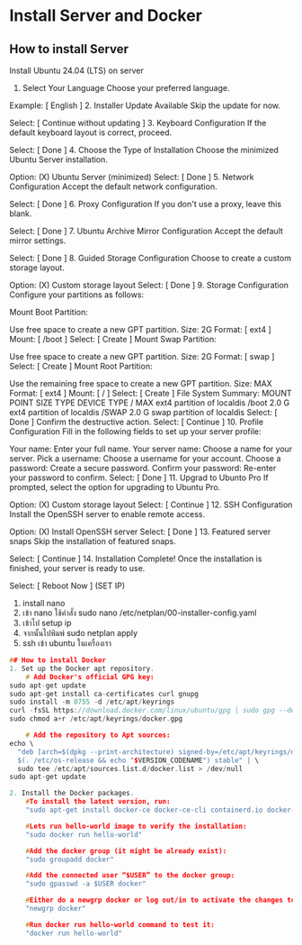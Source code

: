 # Install Server and Docker


## How to install Server

Install Ubuntu 24.04 (LTS) on server
1. Select Your Language
Choose your preferred language.

Example: [ English ]
2. Installer Update Available
Skip the update for now.

Select: [ Continue without updating ]
3. Keyboard Configuration
If the default keyboard layout is correct, proceed.

Select: [ Done ]
4. Choose the Type of Installation
Choose the minimized Ubuntu Server installation.

Option: (X) Ubuntu Server (minimized)
Select: [ Done ]
5. Network Configuration
Accept the default network configuration.

Select: [ Done ]
6. Proxy Configuration
If you don't use a proxy, leave this blank.

Select: [ Done ]
7. Ubuntu Archive Mirror Configuration
Accept the default mirror settings.

Select: [ Done ]
8. Guided Storage Configuration
Choose to create a custom storage layout.

Option: (X) Custom storage layout
Select: [ Done ]
9. Storage Configuration
Configure your partitions as follows:

Mount Boot Partition:

Use free space to create a new GPT partition.
Size: 2G
Format: [ ext4 ]
Mount: [ /boot ]
Select: [ Create ]
Mount Swap Partition:

Use free space to create a new GPT partition.
Size: 2G
Format: [ swap ]
Select: [ Create ]
Mount Root Partition:

Use the remaining free space to create a new GPT partition.
Size: MAX
Format: [ ext4 ]
Mount: [ / ]
Select: [ Create ]
File System Summary:
MOUNT POINT	SIZE	TYPE	DEVICE TYPE
/	MAX	ext4	partition of localdis
/boot	2.0 G	ext4	partition of localdis
/SWAP	2.0 G	swap	partition of localdis
Select: [ Done ]
Confirm the destructive action.
Select: [ Continue ]
10. Profile Configuration
Fill in the following fields to set up your server profile:

Your name: Enter your full name.
Your server name: Choose a name for your server.
Pick a username: Choose a username for your account.
Choose a password: Create a secure password.
Confirm your password: Re-enter your password to confirm.
Select: [ Done ]
11. Upgrad to Ubunto Pro
If prompted, select the option for upgrading to Ubuntu Pro.

Option: (X) Custom storage layout
Select: [ Continue ]
12. SSH Configuration
Install the OpenSSH server to enable remote access.

Option: (X) Install OpenSSH server
Select: [ Done ]
13. Featured server snaps
Skip the installation of featured snaps.

Select: [ Continue ]
14. Installation Complete!
Once the installation is finished, your server is ready to use.

Select: [ Reboot Now ]
(SET IP)

1. install nano
2. เข้า nano  ใช้คำสั่ง sudo nano /etc/netplan/00-installer-config.yaml
3. เข้าไป setup ip 
4. จากนั้นไปพิมพ์ sudo netplan apply
5. ssh เข้า ubuntu ในเครื่องเรา
``` cpp
## How to install Docker
1. Set up the Docker apt repository.
    # Add Docker's official GPG key:
sudo apt-get update
sudo apt-get install ca-certificates curl gnupg
sudo install -m 0755 -d /etc/apt/keyrings
curl -fsSL https://download.docker.com/linux/ubuntu/gpg | sudo gpg --dearmor -o /etc/apt/keyrings/docker.gpg
sudo chmod a+r /etc/apt/keyrings/docker.gpg

    # Add the repository to Apt sources:
echo \
  "deb [arch=$(dpkg --print-architecture) signed-by=/etc/apt/keyrings/docker.gpg] https://download.docker.com/linux/ubuntu \
  $(. /etc/os-release && echo "$VERSION_CODENAME") stable" | \
  sudo tee /etc/apt/sources.list.d/docker.list > /dev/null
sudo apt-get update

2. Install the Docker packages.
    #To install the latest version, run:
    "sudo apt-get install docker-ce docker-ce-cli containerd.io docker-buildx-plugin docker-compose-plugin"

    #Lets run hello-world image to verify the installation:
    "sudo docker run hello-world"

    #Add the docker group (it might be already exist):
    "sudo groupadd docker"

    #Add the connected user “$USER” to the docker group:
    "sudo gpasswd -a $USER docker"

    #Either do a newgrp docker or log out/in to activate the changes to groups:
    "newgrp docker"

    #Run docker run hello-world command to test it:
    "docker run hello-world"
```
